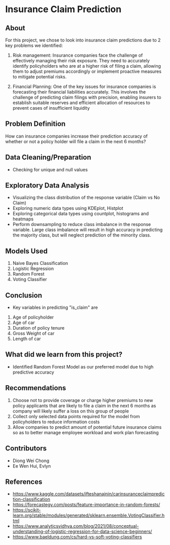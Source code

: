 # Insurance Claim Prediction

## About
For this project, we chose to look into insurance claim predictions due to 2 key problems we identified:

1. Risk management: Insurance companies face the challenge of effectively managing their risk exposure. They need to accurately identify policyholders who are at a higher risk         of filing a claim, allowing them to adjust premiums accordingly or implement proactive measures to mitigate potential risks.
    
2. Financial Planning: One of the key issues for insurance companies is forecasting their financial liabilities accurately. This involves the challenge of predicting claim             filings with precision, enabling insurers to establish suitable reserves and efficient allocation of resources to prevent cases of insufficient liquidity 

## Problem Definition
How can insurance companies increase their prediction accuracy of whether or not a policy holder will file a claim in the next 6 months?

## Data Cleaning/Preparation
- Checking for unique and null values 

## Exploratory Data Analysis
- Visualizing the class distribution of the response variable (Claim vs No Claim)
- Exploring numeric data types using KDEplot, Histplot
- Exploring categorical data types using countplot, histograms and heatmaps
- Perform downsampling to reduce class imbalance in the response variable. Large class imbalance will result in high accuracy in predicting the majority class, but will neglect prediction of the minority class. 

## Models Used

1. Naive Bayes Classification
2. Logistic Regression
3. Random Forest
4. Voting Classifier

## Conclusion
- Key variables in predicting "is_claim" are

1. Age of policyholder
2. Age of car
3. Duration of policy tenure
4. Gross Weight of car
5. Length of car

## What did we learn from this project?
- Identified Random Forest Model as our preferred model due to high predictive accuracy

## Recommendations
1. Choose not to provide coverage or charge higher premiums to new policy applicants that are likely to file a claim in the next 6 months as company will likely suffer a loss on this group of people
2. Collect only selected data points required for the model from policyholders to reduce information costs
3. Allow companies to predict amount of potential future insurance claims so as to better manage employee workload and work plan forecasting

## Contributors
- Diong Wei Chong
- Ee Wen Hui, Evlyn

## References
- https://www.kaggle.com/datasets/ifteshanajnin/carinsuranceclaimprediction-classification 
- https://forecastegy.com/posts/feature-importance-in-random-forests/
- https://scikit-learn.org/stable/modules/generated/sklearn.ensemble.VotingClassifier.html
- https://www.analyticsvidhya.com/blog/2021/08/conceptual-understanding-of-logistic-regression-for-data-science-beginners/
- https://www.baeldung.com/cs/hard-vs-soft-voting-classifiers
